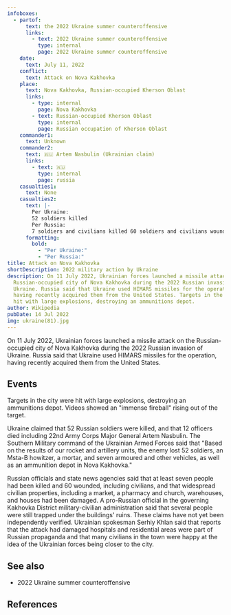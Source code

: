 ```yaml
---
infoboxes:
  - partof:
      text: the 2022 Ukraine summer counteroffensive
      links:
        - text: 2022 Ukraine summer counteroffensive
          type: internal
          page: 2022 Ukraine summer counteroffensive
    date:
      text: July 11, 2022
    conflict:
      text: Attack on Nova Kakhovka
    place:
      text: Nova Kakhovka, Russian-occupied Kherson Oblast
      links:
        - type: internal
          page: Nova Kakhovka
        - text: Russian-occupied Kherson Oblast
          type: internal
          page: Russian occupation of Kherson Oblast
    commander1:
      text: Unknown
    commander2:
      text: 🇷🇺 Artem Nasbulin (Ukrainian claim)
      links:
        - text: 🇷🇺
          type: internal
          page: russia
    casualties1:
      text: None
    casualties2:
      text: |-
        Per Ukraine:
        52 soldiers killed 
        Per Russia:
        7 soldiers and civilians killed 60 soldiers and civilians wounded
      formatting:
        bold:
          - "Per Ukraine:"
          - "Per Russia:"
title: Attack on Nova Kakhovka
shortDescription: 2022 military action by Ukraine
description: On 11 July 2022, Ukrainian forces launched a missile attack on the
  Russian-occupied city of Nova Kakhovka during the 2022 Russian invasion of
  Ukraine. Russia said that Ukraine used HIMARS missiles for the operation,
  having recently acquired them from the United States. Targets in the city were
  hit with large explosions, destroying an ammunitions depot.
author: Wikipedia
pubDate: 14 Jul 2022
img: ukraine(81).jpg
---
```


On 11 July 2022, Ukrainian forces launched a missile attack on the Russian-occupied city of Nova Kakhovka during the 2022 Russian invasion of Ukraine. Russia said that Ukraine used HIMARS missiles for the operation, having recently acquired them from the United States.

## Events

Targets in the city were hit with large explosions, destroying an ammunitions depot. Videos showed an "immense fireball" rising out of the target.

Ukraine claimed that 52 Russian soldiers were killed, and that 12 officers died including 22nd Army Corps Major General Artem Nasbulin. The Southern Military command of the Ukrainian Armed Forces said that "Based on the results of our rocket and artillery units, the enemy lost 52 soldiers, an Msta-B howitzer, a mortar, and seven armoured and other vehicles, as well as an ammunition depot in Nova Kakhovka."

Russian officials and state news agencies said that at least seven people had been killed and 60 wounded, including civilians, and that widespread civilian properties, including a market, a pharmacy and church, warehouses, and houses had been damaged. A pro-Russian official in the governing Kakhovka District military-civilian administration said that several people were still trapped under the buildings' ruins. These claims have not yet been independently verified. Ukrainian spokesman Serhiy Khlan said that reports that the attack had damaged hospitals and residential areas were part of Russian propaganda and that many civilians in the town were happy at the idea of the Ukrainian forces being closer to the city.

## See also

- 2022 Ukraine summer counteroffensive

## References
